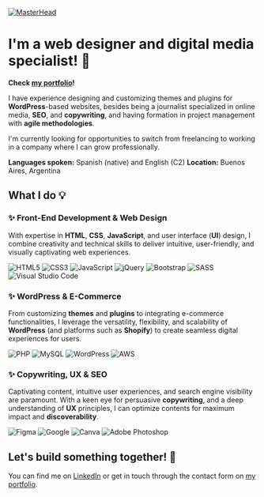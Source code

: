 [![MasterHead](https://elyrod85.github.io/ElyPortfolio/imgs/banner.png)](https://github.com/ElyRod85)

# I'm a  web designer  and  digital media specialist! :dizzy:

**Check [my portfolio](https://elyrod85.github.io/ElyPortfolio/)!**

I have experience designing and customizing themes and plugins for  **WordPress**-based websites, besides being a journalist specialized in online media,  **SEO**, and  **copywriting**, and having formation in project management with  **agile methodologies**.

I'm currently looking for opportunities to switch from freelancing to working in a company where I can grow professionally.

**Languages spoken:**  Spanish (native) and English (C2)
**Location:** Buenos Aires, Argentina

## What I do :bulb:

### ✨ Front-End Development & Web Design
With expertise in **HTML**, **CSS**, **JavaScript**, and user interface (**UI**) design, I combine creativity and technical skills to deliver intuitive, user-friendly, and visually captivating web experiences.

![HTML5](https://img.shields.io/badge/html5-%23E34F26.svg?style=for-the-badge&logo=html5&logoColor=white) ![CSS3](https://img.shields.io/badge/css3-%231572B6.svg?style=for-the-badge&logo=css3&logoColor=white) ![JavaScript](https://img.shields.io/badge/javascript-%23323330.svg?style=for-the-badge&logo=javascript&logoColor=%23F7DF1E) ![jQuery](https://img.shields.io/badge/jquery-%230769AD.svg?style=for-the-badge&logo=jquery&logoColor=white) ![Bootstrap](https://img.shields.io/badge/bootstrap-%238511FA.svg?style=for-the-badge&logo=bootstrap&logoColor=white) ![SASS](https://img.shields.io/badge/SASS-hotpink.svg?style=for-the-badge&logo=SASS&logoColor=white) ![Visual Studio Code](https://img.shields.io/badge/Visual%20Studio%20Code-0078d7.svg?style=for-the-badge&logo=visual-studio-code&logoColor=white)

### ✨ WordPress & E-Commerce
From customizing **themes** and **plugins** to integrating e-commerce functionalities, I leverage the versatility, flexibility, and scalability of **WordPress** (and platforms such as **Shopify**) to create seamless digital experiences for users.

![PHP](https://img.shields.io/badge/php-%23777BB4.svg?style=for-the-badge&logo=php&logoColor=white) ![MySQL](https://img.shields.io/badge/mysql-%2300f.svg?style=for-the-badge&logo=mysql&logoColor=white) ![WordPress](https://img.shields.io/badge/WordPress-%23117AC9.svg?style=for-the-badge&logo=WordPress&logoColor=white) ![AWS](https://img.shields.io/badge/AWS-%23FF9900.svg?style=for-the-badge&logo=amazon-aws&logoColor=white)

### ✨ Copywriting, UX & SEO
Captivating content, intuitive user experiences, and search engine visibility are paramount. With a keen eye for persuasive **copywriting**, and a deep understanding of **UX** principles, I can optimize contents for maximum impact and **discoverability**.

![Figma](https://img.shields.io/badge/figma-%23F24E1E.svg?style=for-the-badge&logo=figma&logoColor=white) ![Google](https://img.shields.io/badge/google-4285F4?style=for-the-badge&logo=google&logoColor=white) ![Canva](https://img.shields.io/badge/Canva-%2300C4CC.svg?style=for-the-badge&logo=Canva&logoColor=white) ![Adobe Photoshop](https://img.shields.io/badge/adobe%20photoshop-%2331A8FF.svg?style=for-the-badge&logo=adobe%20photoshop&logoColor=white)

## Let's build something together! :wrench:
You can find me on [LinkedIn](https://www.linkedin.com/in/eleonorarod85/) or get in touch through the contact form on [my portfolio](https://elyrod85.github.io/ElyPortfolio/).
